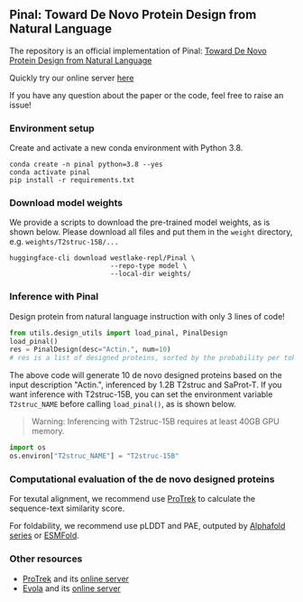 
## Pinal: Toward De Novo Protein Design from Natural Language


The repository is an official implementation of Pinal: [Toward De Novo Protein Design from Natural Language](https://www.biorxiv.org/content/10.1101/2024.08.01.606258)

Quickly try our online server [here](http://www.denovo-pinal.com/)

If you have any question about the paper or the code, feel free to raise an issue!


### Environment setup

Create and activate a new conda environment with Python 3.8.
```shell
conda create -n pinal python=3.8 --yes
conda activate pinal
pip install -r requirements.txt
```


### Download model weights

We provide a scripts to download the pre-trained model weights, as is shown below. Please download all files and put them in the `weight` directory, e.g. `weights/T2struc-15B/...`


```shell
huggingface-cli download westlake-repl/Pinal \
                         --repo-type model \
                         --local-dir weights/
```


### Inference with Pinal

Design protein from natural language instruction with only 3 lines of code!

```python
from utils.design_utils import load_pinal, PinalDesign
load_pinal()
res = PinalDesign(desc="Actin.", num=10)
# res is a list of designed proteins, sorted by the probability per token. 
```

The above code will generate 10 de novo designed proteins based on the input description "Actin.", inferenced by 1.2B T2struc and SaProt-T. If you want inference with T2struc-15B, you can set the environment variable `T2struc_NAME` before calling `load_pinal()`, as is shown below.
> Warning: Inferencing with T2struc-15B requires at least 40GB GPU memory.

```python
import os
os.environ["T2struc_NAME"] = "T2struc-15B"
```

### Computational evaluation of the de novo designed proteins

For texutal alignment, we recommend use [ProTrek](https://github.com/westlake-repl/ProTrek) to calculate the sequence-text similarity score.

For foldability, we recommend use pLDDT and PAE, outputed by [Alphafold series](https://golgi.sandbox.google.com/) or [ESMFold](https://github.com/facebookresearch/esm).


### Other resources

- [ProTrek](https://www.biorxiv.org/content/10.1101/2024.05.30.596740v2) and its [online server](http://search-protrek.com/)
- [Evola](https://www.biorxiv.org/content/10.1101/2025.01.05.630192v1) and its [online server](http://www.chat-protein.com/)

